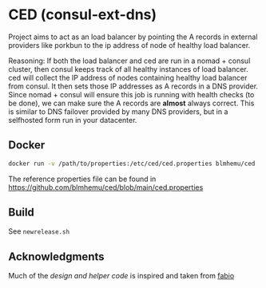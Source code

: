 # CED (consul-ext-dns)

Project aims to act as an load balancer by pointing the A records in external providers like porkbun to the ip address of node of healthy load balancer.

Reasoning: If both the load balancer and ced are run in a nomad + consul cluster, then consul keeps track of all healthy instances of load balancer. ced will collect the IP address of nodes containing healthy load balancer from consul. It then sets those IP addresses as A records in a DNS provider. Since nomad + consul will ensure this job is running with health checks (to be done), we can make sure the A records are **almost** always correct. This is similar to DNS failover provided by many DNS providers, but in a selfhosted form run in your datacenter.

## Docker

```sh
docker run -v /path/to/properties:/etc/ced/ced.properties blmhemu/ced
```

The reference properties file can be found in https://github.com/blmhemu/ced/blob/main/ced.properties

## Build

See `newrelease.sh`

## Acknowledgments

Much of the *design and helper code* is inspired and taken from [fabio](https://github.com/fabiolb/fabio)
